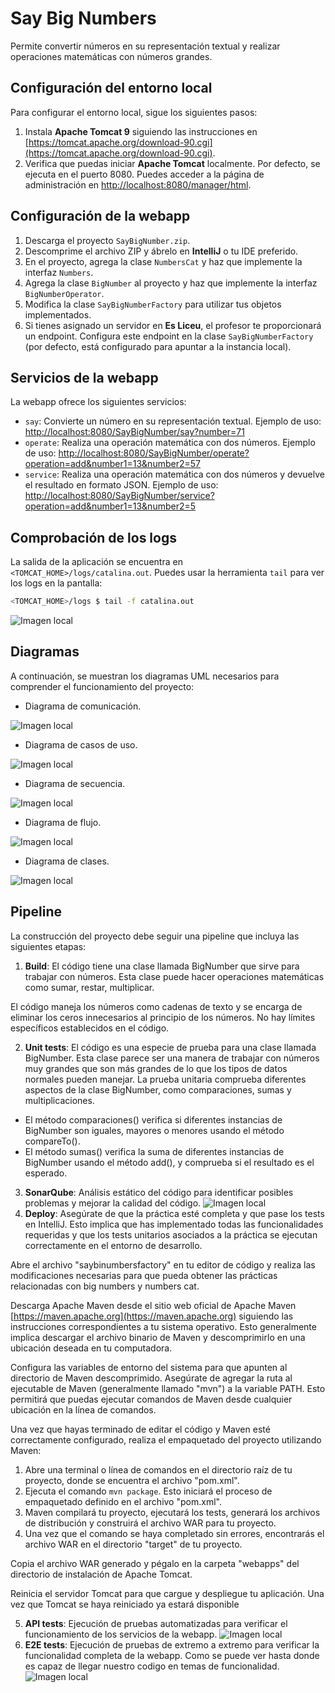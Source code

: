 # Say Big Numbers

Permite convertir números en su representación textual y realizar operaciones matemáticas con números grandes.

## Configuración del entorno local

Para configurar el entorno local, sigue los siguientes pasos:

1. Instala **Apache Tomcat 9** siguiendo las instrucciones en [https://tomcat.apache.org/download-90.cgi](https://tomcat.apache.org/download-90.cgi).
2. Verifica que puedas iniciar **Apache Tomcat** localmente. Por defecto, se ejecuta en el puerto 8080. Puedes acceder a la página de administración en [http://localhost:8080/manager/html](http://localhost:8080/manager/html).

## Configuración de la webapp

1. Descarga el proyecto `SayBigNumber.zip`.
2. Descomprime el archivo ZIP y ábrelo en **IntelliJ** o tu IDE preferido.
3. En el proyecto, agrega la clase `NumbersCat` y haz que implemente la interfaz `Numbers`.
4. Agrega la clase `BigNumber` al proyecto y haz que implemente la interfaz `BigNumberOperator`.
5. Modifica la clase `SayBigNumberFactory` para utilizar tus objetos implementados.
6. Si tienes asignado un servidor en **Es Liceu**, el profesor te proporcionará un endpoint. Configura este endpoint en la clase `SayBigNumberFactory` (por defecto, está configurado para apuntar a la instancia local).

## Servicios de la webapp

La webapp ofrece los siguientes servicios:

- `say`: Convierte un número en su representación textual. Ejemplo de uso: [http://localhost:8080/SayBigNumber/say?number=71](http://localhost:8080/SayBigNumber/say?number=71)
- `operate`: Realiza una operación matemática con dos números. Ejemplo de uso: [http://localhost:8080/SayBigNumber/operate?operation=add&number1=13&number2=57](http://localhost:8080/SayBigNumber/operate?operation=add&number1=13&number2=57)
- `service`: Realiza una operación matemática con dos números y devuelve el resultado en formato JSON. Ejemplo de uso: [http://localhost:8080/SayBigNumber/service?operation=add&number1=13&number2=5](http://localhost:8080/SayBigNumber/service?operation=add&number1=13&number2=5)

## Comprobación de los logs

La salida de la aplicación se encuentra en `<TOMCAT_HOME>/logs/catalina.out`. Puedes usar la herramienta `tail` para ver los logs en la pantalla:

```bash
<TOMCAT_HOME>/logs $ tail -f catalina.out 
```

![Imagen local](./img/logs.png)


## Diagramas
A continuación, se muestran los diagramas UML necesarios para comprender el funcionamiento del proyecto:

- Diagrama de comunicación.

![Imagen local](./img/comunicacion.png)

- Diagrama de casos de uso.

![Imagen local](./img/use.png)

- Diagrama de secuencia.

![Imagen local](./img/)

- Diagrama de flujo.

![Imagen local](./img/)

- Diagrama de clases.

![Imagen local](./img/)


## Pipeline

La construcción del proyecto debe seguir una pipeline que incluya las siguientes etapas:

1. **Build**: El código tiene una clase llamada BigNumber que sirve para trabajar con números. Esta clase puede hacer operaciones matemáticas como sumar, restar, multiplicar.

El código maneja los números como cadenas de texto y se encarga de eliminar los ceros innecesarios al principio de los números. No hay límites específicos establecidos en el código.

2. **Unit tests**: El código es una especie de prueba para una clase llamada BigNumber. Esta clase parece ser una manera de trabajar con números muy grandes que son más grandes de lo que los tipos de datos normales pueden manejar. La prueba unitaria comprueba diferentes aspectos de la clase BigNumber, como comparaciones, sumas y multiplicaciones.

- El método comparaciones() verifica si diferentes instancias de BigNumber son iguales, mayores o menores usando el método compareTo().
- El método sumas() verifica la suma de diferentes instancias de BigNumber usando el método add(), y comprueba si el resultado es el esperado.

3. **SonarQube**: Análisis estático del código para identificar posibles problemas y mejorar la calidad del código. 
![Imagen local](./img/sonar.png)
4. **Deploy**: Asegúrate de que la práctica esté completa y que pase los tests en IntelliJ. Esto implica que has implementado todas las funcionalidades requeridas y que los tests unitarios asociados a la práctica se ejecutan correctamente en el entorno de desarrollo.

Abre el archivo "saybinumbersfactory" en tu editor de código y realiza las modificaciones necesarias para que pueda obtener las prácticas relacionadas con big numbers y numbers cat. 

Descarga Apache Maven desde el sitio web oficial de Apache Maven [https://maven.apache.org](https://maven.apache.org) siguiendo las instrucciones correspondientes a tu sistema operativo. Esto generalmente implica descargar el archivo binario de Maven y descomprimirlo en una ubicación deseada en tu computadora.

Configura las variables de entorno del sistema para que apunten al directorio de Maven descomprimido. Asegúrate de agregar la ruta al ejecutable de Maven (generalmente llamado "mvn") a la variable PATH. Esto permitirá que puedas ejecutar comandos de Maven desde cualquier ubicación en la línea de comandos.

Una vez que hayas terminado de editar el código y Maven esté correctamente configurado, realiza el empaquetado del proyecto utilizando Maven:

1. Abre una terminal o línea de comandos en el directorio raíz de tu proyecto, donde se encuentra el archivo "pom.xml".
2. Ejecuta el comando `mvn package`. Esto iniciará el proceso de empaquetado definido en el archivo "pom.xml".
3. Maven compilará tu proyecto, ejecutará los tests, generará los archivos de distribución y construirá el archivo WAR para tu proyecto.
4. Una vez que el comando se haya completado sin errores, encontrarás el archivo WAR en el directorio "target" de tu proyecto.

Copia el archivo WAR generado y pégalo en la carpeta "webapps" del directorio de instalación de Apache Tomcat.

Reinicia el servidor Tomcat para que cargue y despliegue tu aplicación. Una vez que Tomcat se haya reiniciado ya estará disponible

5. **API tests**: Ejecución de pruebas automatizadas para verificar el funcionamiento de los servicios de la webapp.
![Imagen local](./img/postman.png)
6. **E2E tests**: Ejecución de pruebas de extremo a extremo para verificar la funcionalidad completa de la webapp. Como se puede ver hasta donde es capaz de llegar nuestro codigo en temas de funcionalidad.
![Imagen local](./img/test2e2.png)




